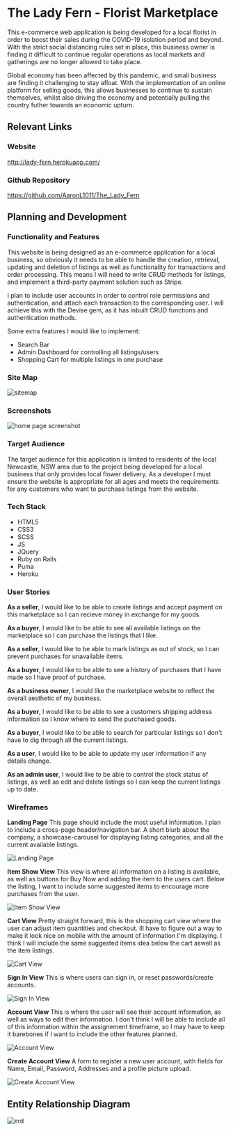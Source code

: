 # The Lady Fern - Florist Marketplace

This e-commerce web application is being developed for a local florist in order to boost their sales during the COVID-19 isolation period and beyond. With the strict social distancing rules set in place, this business owner is finding it difficult to continue regular operations as local markets and gatherings are no longer allowed to take place.

Global economy has been affected by this pandemic, and small business are finding it challenging to stay afloat. With the implementation of an online platform for selling goods, this allows businesses to continue to sustain themselves, whilst also driving the economy and potentially pulling the country futher towards an economic upturn.

## Relevant Links

### Website

http://lady-fern.herokuapp.com/

### Github Repository

https://github.com/AaronL1011/The_Lady_Fern

## Planning and Development

### Functionality and Features

This website is being designed as an e-commerce application for a local business, so obviously it needs to be able to handle the creation, retrieval, updating and deletion of listings as well as functionality for transactions and order processing. This means I will need to write CRUD methods for listings, and implement a third-party payment solution such as Stripe.

I plan to include user accounts in order to control role permissions and authentication, and attach each transaction to the corresponding user. I will achieve this with the Devise gem, as it has inbuilt CRUD functions and authentication methods.

Some extra features I would like to implement:
- Search Bar
- Admin Dashboard for controlling all listings/users
- Shopping Cart for multiple listings in one purchase


### Site Map

![sitemap](./docs/lady_fern_sitemap.png)

### Screenshots

![home page screenshot](./docs/resources/screenshots.png)

### Target Audience

The target audience for this application is limited to residents of the local Newcastle, NSW area due to the project being developed for a local business that only provides local flower delivery. As a developer I must ensure the website is appropriate for all ages and meets the requirements for any customers who want to purchase listings from the website. 

### Tech Stack

- HTML5
- CSS3
- SCSS
- JS
- JQuery
- Ruby on Rails
- Puma
- Heroku

### User Stories

**As a seller**, I would like to be able to create listings and accept payment on this marketplace so I can recieve money in exchange for my goods.

**As a buyer**, I would like to be able to see all available listings on the marketplace so I can purchase the listings that I like.

**As a seller**, I would like to be able to mark listings as out of stock, so I can prevent purchases for unavailable items.

**As a buyer**, I would like to be able to see a history of purchases that I have made so I have proof of purchase.

**As a business owner**, I would like the marketplace website to reflect the overall aesthetic of my business.

**As a buyer**, I would like to be able to see a customers shipping address information so I know where to send the purchased goods.

**As a buyer**, I would like to be able to search for particular listings so I don't have to dig through all the current listings.

**As a user**, I would like to be able to update my user information if any details change.

**As an admin user**, I would like to be able to control the stock status of listings, as well as edit and delete listings so I can keep the current listings up to date.

### Wireframes

**Landing Page**
This page should include the most useful information. I plan to include a cross-page header/navigation bar. A short blurb about the company, a showcase-carousel for displaying listing categories, and all the current available listings.

![Landing Page](./docs/lady_fern_wireframes/Index_View.png)

**Item Show View**
This view is where all information on a listing is available, as well as buttons for Buy Now and adding the item to the users cart. Below the listing, I want to include some suggested items to encourage more purchases from the user.

![Item Show View](./docs/lady_fern_wireframes/Item_View.png)

**Cart View**
Pretty straight forward, this is the shopping cart view where the user can adjust item quantities and checkout. Ill have to figure out a way to make it look nice on mobile with the amount of information I'm displaying. I think I will include the same suggested items idea below the cart aswell as the item listings.

![Cart View](./docs/lady_fern_wireframes/Cart_View.png)

**Sign In View**
This is where users can sign in, or reset passwords/create accounts.

![Sign In View](./docs/lady_fern_wireframes/Sign_In_View.png)

**Account View**
This is where the user will see their account information, as well as ways to edit their information. I don't think I will be able to include all of this information within the assignement timeframe, so I may have to keep it barebones if I want to include the other features planned.

![Account View](./docs/lady_fern_wireframes/Account_View.png)

**Create Account View**
A form to register a new user account, with fields for Name, Email, Password, Addresses and a profile picture upload.

![Create Account View](./docs/lady_fern_wireframes/Account_Create_View.png)

## Entity Relationship Diagram

![erd](./docs/Lady_Fern_ERD.png)